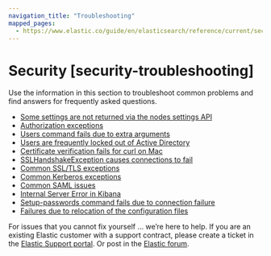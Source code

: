 ```yaml
---
navigation_title: "Troubleshooting"
mapped_pages:
  - https://www.elastic.co/guide/en/elasticsearch/reference/current/security-troubleshooting.html
---
```




# Security [security-troubleshooting]


Use the information in this section to troubleshoot common problems and find answers for frequently asked questions.

* [Some settings are not returned via the nodes settings API](../security/security-trb-settings.md)
* [Authorization exceptions](../security/security-trb-roles.md)
* [Users command fails due to extra arguments](../security/security-trb-extraargs.md)
* [Users are frequently locked out of Active Directory](../security/trouble-shoot-active-directory.md)
* [Certificate verification fails for curl on Mac](../security/trb-security-maccurl.md)
* [SSLHandshakeException causes connections to fail](../security/trb-security-sslhandshake.md)
* [Common SSL/TLS exceptions](../security/trb-security-ssl.md)
* [Common Kerberos exceptions](../security/trb-security-kerberos.md)
* [Common SAML issues](../security/trb-security-saml.md)
* [Internal Server Error in Kibana](../security/trb-security-internalserver.md)
* [Setup-passwords command fails due to connection failure](../security/trb-security-setup.md)
* [Failures due to relocation of the configuration files](../security/trb-security-path.md)

For issues that you cannot fix yourself … we’re here to help. If you are an existing Elastic customer with a support contract, please create a ticket in the [Elastic Support portal](https://support.elastic.co/customers/s/login/). Or post in the [Elastic forum](https://discuss.elastic.co/).













